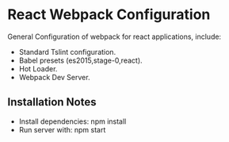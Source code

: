 # React Webpack Configuration
General Configuration of webpack for react applications, include:
- Standard Tslint configuration.
- Babel presets (es2015,stage-0,react).
- Hot Loader.
- Webpack Dev Server.

## Installation Notes
- Install dependencies: npm install
- Run server with: npm start
